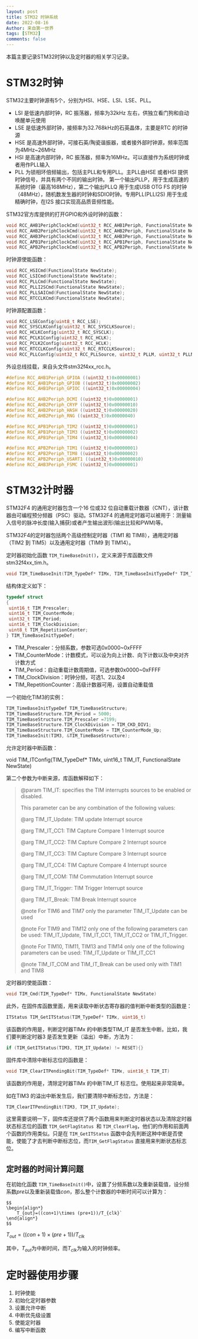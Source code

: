 ```yaml
---
layout: post
title: STM32 时钟系统
date: 2022-08-16
Author: 来自第一世界
tags: [STM32]
comments: false
---
```

本篇主要记录STM32时钟以及定时器的相关学习记录。

# STM32时钟

STM32主要时钟源有5个，分别为HSI、HSE、LSI、LSE、PLL。

* LSI 是低速内部时钟，RC 振荡器，频率为32kHz 左右，供独立看门狗和自动唤醒单元使用
* LSE 是低速外部时钟，接频率为32.768kHz的石英晶体，主要是RTC 的时钟源
* HSE 是高速外部时钟，可接石英/陶瓷谐振器，或者接外部时钟源，频率范围为4MHz~26MHz
* HSI 是高速内部时钟，RC 振荡器，频率为16MHz。可以直接作为系统时钟或者用作PLL输入
* PLL 为锁相环倍频输出，包括主PLL和专用PLL。主PLL由HSE 或者HSI 提供时钟信号，并具有两个不同的输出时钟。
  第一个输出PLLP，用于生成高速的系统时钟（最高168MHz），第二个输出PLLQ 用于生成USB OTG FS 的时钟（48MHz），随机数发生器的时钟和SDIO时钟。专用PLL(PLLI2S) 用于生成精确时钟，在I2S 接口实现高品质音频性能。

STM32官方库提供的打开GPIO和外设时钟的函数：

```c
void RCC_AHB1PeriphClockCmd(uint32_t RCC_AHB1Periph, FunctionalState NewState);
void RCC_AHB2PeriphClockCmd(uint32_t RCC_AHB2Periph, FunctionalState NewState);
void RCC_AHB3PeriphClockCmd(uint32_t RCC_AHB3Periph, FunctionalState NewState);
void RCC_APB1PeriphClockCmd(uint32_t RCC_APB1Periph, FunctionalState NewState);
void RCC_APB2PeriphClockCmd(uint32_t RCC_APB2Periph, FunctionalState NewState);
```

时钟源使能函数：

```c
void RCC_HSICmd(FunctionalState NewState);
void RCC_LSICmd(FunctionalState NewState);
void RCC_PLLCmd(FunctionalState NewState);
void RCC_PLLI2SCmd(FunctionalState NewState);
void RCC_PLLSAICmd(FunctionalState NewState);
void RCC_RTCCLKCmd(FunctionalState NewState);
```

时钟源配置函数：

```c
void RCC_LSEConfig(uint8_t RCC_LSE);
void RCC_SYSCLKConfig(uint32_t RCC_SYSCLKSource);
void RCC_HCLKConfig(uint32_t RCC_SYSCLK);
void RCC_PCLK1Config(uint32_t RCC_HCLK);
void RCC_PCLK2Config(uint32_t RCC_HCLK);
void RCC_RTCCLKConfig(uint32_t RCC_RTCCLKSource);
void RCC_PLLConfig(uint32_t RCC_PLLSource, uint32_t PLLM, uint32_t PLLN, uint32_t PLLP, uint32_t PLLQ);
```

外设总线挂载，来自头文件stm32f4xx_rcc.h。

```c
#define RCC_AHB1Periph_GPIOA ((uint32_t)0x00000001)
#define RCC_AHB1Periph_GPIOB ((uint32_t)0x00000002)
#define RCC_AHB1Periph_GPIOC ((uint32_t)0x00000004)

#define RCC_AHB2Periph_DCMI ((uint32_t)0x00000001)
#define RCC_AHB2Periph_CRYP ((uint32_t)0x00000010)
#define RCC_AHB2Periph_HASH ((uint32_t)0x00000020)
#define RCC_AHB2Periph_RNG ((uint32_t)0x00000040)

#define RCC_APB1Periph_TIM2 ((uint32_t)0x00000001)
#define RCC_APB1Periph_TIM3 ((uint32_t)0x00000002)
#define RCC_APB1Periph_TIM4 ((uint32_t)0x00000004)

#define RCC_APB2Periph_TIM1 ((uint32_t)0x00000001)
#define RCC_APB2Periph_TIM8 ((uint32_t)0x00000002)
#define RCC_APB2Periph_USART1 ((uint32_t)0x00000010)
#define RCC_AHB3Periph_FSMC ((uint32_t)0x00000001)
```


# STM32计时器

STM32F4 的通用定时器包含一个16 位或32 位自动重载计数器（CNT），该计数器由可编程预分频器（PSC）驱动。STM32F4 的通用定时器可以被用于：测量输入信号的脉冲长度(输入捕获)或者产生输出波形(输出比较和PWM)等。

STM32F4的定时器包括两个高级控制定时器（TIM1 和 TIM8），通用定时器（TIM2 到 TIM5）以及通用定时器（TIM9 到 TIM14）。

定时器初始化函数 `TIM_TimeBaseInit()`，定义来源于库函数文件stm32f4xx_tim.h。

```c
void TIM_TimeBaseInit(TIM_TypeDef* TIMx, TIM_TimeBaseInitTypeDef* TIM_TimeBaseInitStruct)
```

结构体定义如下：

```c
typedef struct
{
 uint16_t TIM_Prescaler;   
 uint16_t TIM_CounterMode;  
 uint32_t TIM_Period;  
 uint16_t TIM_ClockDivision;  
 uint8_t TIM_RepetitionCounter;  
} TIM_TimeBaseInitTypeDef;
```

* TIM_Prescaler：分频系数，参数可选0x0000~0xFFFF
* TIM_CounterMode：计数模式，可以设为向上计数、向下计数以及中央对齐计数方式
* TIM_Period：自动重载计数周期值，可选参数0x0000~0xFFFF
* TIM_ClockDivision：时钟分频，可选1、2以及4
* TIM_RepetitionCounter：高级计数器可用，设置自动重载值

一个初始化TIM3的实例：

```c
TIM_TimeBaseInitTypeDef TIM_TimeBaseStructure;
TIM_TimeBaseStructure.TIM_Period = 5000;
TIM_TimeBaseStructure.TIM_Prescaler =7199;
TIM_TimeBaseStructure.TIM_ClockDivision = TIM_CKD_DIV1;
TIM_TimeBaseStructure.TIM_CounterMode = TIM_CounterMode_Up;
TIM_TimeBaseInit(TIM3, &TIM_TimeBaseStructure);
```

允许定时器中断函数：

void TIM_ITConfig(TIM_TypeDef* TIMx, uint16_t TIM_IT, FunctionalState NewState)

第二个参数为中断来源，库函数解释如下：

> @param  TIM_IT: specifies the TIM interrupts sources to be enabled or disabled.
>
> This parameter can be any combination of the following values:
>
> @arg TIM_IT_Update: TIM update Interrupt source
>
> @arg TIM_IT_CC1: TIM Capture Compare 1 Interrupt source
>
> @arg TIM_IT_CC2: TIM Capture Compare 2 Interrupt source
>
> @arg TIM_IT_CC3: TIM Capture Compare 3 Interrupt source
>
> @arg TIM_IT_CC4: TIM Capture Compare 4 Interrupt source
>
> @arg TIM_IT_COM: TIM Commutation Interrupt source
>
> @arg TIM_IT_Trigger: TIM Trigger Interrupt source
>
> @arg TIM_IT_Break: TIM Break Interrupt source
>
> @note   For TIM6 and TIM7 only the parameter TIM_IT_Update can be used
>
> @note   For TIM9 and TIM12 only one of the following parameters can be used: TIM_IT_Update, TIM_IT_CC1, TIM_IT_CC2 or  TIM_IT_Trigger.
>
> @note   For TIM10, TIM11, TIM13 and TIM14 only one of the following parameters can be used: TIM_IT_Update or TIM_IT_CC1
>
> @note   TIM_IT_COM and TIM_IT_Break can be used only with TIM1 and TIM8

定时器的使能函数：

```c
void TIM_Cmd(TIM_TypeDef* TIMx, FunctionalState NewState)
```

此外，在固件库函数里面，用来读取中断状态寄存器的值判断中断类型的函数是：

```c
ITStatus TIM_GetITStatus(TIM_TypeDef* TIMx, uint16_t)
```

该函数的作用是，判断定时器TIMx 的中断类型TIM_IT 是否发生中断。比如，我们要判断定时器3 是否发生更新（溢出）中断，方法为：

```c
if (TIM_GetITStatus(TIM3, TIM_IT_Update) != RESET){}
```

固件库中清除中断标志位的函数是：

```c
void TIM_ClearITPendingBit(TIM_TypeDef* TIMx, uint16_t TIM_IT)
```

该函数的作用是，清除定时器TIMx 的中断TIM_IT 标志位。使用起来非常简单。

如在TIM3 的溢出中断发生后，我们要清除中断标志位，方法是：

```c
TIM_ClearITPendingBit(TIM3, TIM_IT_Update);
```

这里需要说明一下，固件库还提供了两个函数用来判断定时器状态以及清除定时器状态标志位的函数 `TIM_GetFlagStatus `和 `TIM_ClearFlag`，他们的作用和前面两个函数的作用类似。只是在 `TIM_GetITStatus` 函数中会先判断这种中断是否使能，使能了才去判断中断标志位，而`TIM_GetFlagStatus` 直接用来判断状态标志位。

## 定时器的时间计算问题

在初始化函数 `TIM_TimeBaseInit()`中，设置了分频系数以及重新装载值，设分频系数$pre$以及重新装载值$con$，那么整个计数器的中断时间可以计算为：

```
$$
\begin{align*}
	T_{out}=((con+1)\times (pre+1))/T_{clk}`
\end{align*}
$$
```

$T_{out}=((con+1)\times (pre+1))/T_{clk}$

其中，$T_{out}$为中断时间，而$T_{clk}$为输入的时钟频率。

# 定时器使用步骤

1. 时钟使能
2. 初始化定时器参数
3. 设置允许中断
4. 中断优先级设置
5. 使能定时器
6. 编写中断函数

